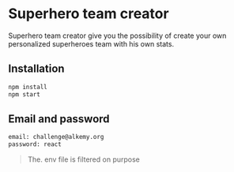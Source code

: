 # Superhero team creator

Superhero team creator give you the possibility of create your own personalized superheroes team with his own stats.

## Installation

```bash
npm install
npm start
```

## Email and password

```bash
email: challenge@alkemy.org
password: react
```

> The. env file is filtered on purpose
